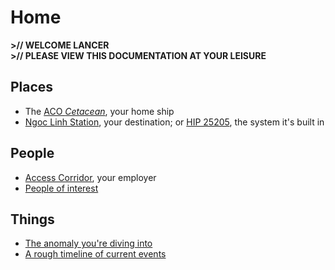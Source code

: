 # Home

**>// WELCOME LANCER**<br/>
**>// PLEASE VIEW THIS DOCUMENTATION AT YOUR LEISURE**

## Places

* The [ACO *Cetacean*](aco-cetacean.md), your home ship
* [Ngoc Linh Station](ngoc-linh.md), your destination; or [HIP 25205](hip25205.md), the system it's built in

## People

* [Access Corridor](access-corridor.md), your employer
* [People of interest](people-of-interest.md)

## Things

* [The anomaly you're diving into](the-bubble.md)
* [A rough timeline of current events](timeline.md)